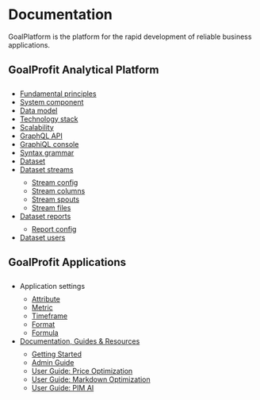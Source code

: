 # Documentation

GoalPlatform is the platform for the rapid development of reliable business applications.

## GoalProfit Analytical Platform

* [Fundamental principles](principles/)
* [System component](components/)
* [Data model](datamodel/)
* [Technology stack](techstack/)
* [Scalability](scalability/)
* [GraphQL API](graphql/)
* [GraphiQL console](/graphiql)
* [Syntax grammar](grammar/)
* [Dataset](admin/dataset/config/)
* [Dataset streams](admin/dataset/streams/)
  * [Stream config](admin/stream/config/)
  * [Stream columns](admin/stream/columns/)
  * [Stream spouts](admin/stream/spouts/)
  * [Stream files](admin/stream/spout/files/)
* [Dataset reports](admin/dataset/reports/)
  * [Report config](admin/report/config/)
* [Dataset users](admin/dataset/users/)    

## GoalProfit Applications
* Application settings
  * [Attribute](admin/attribute/config/)
  * [Metric](admin/metric/config/)
  * [Timeframe](admin/timeframe/config/)
  * [Format](admin/format/config/)
  * [Formula](admin/formula/config/)
* [Documentation, Guides & Resources](../gp-internal-docs/)
  * [Getting Started](../gp-internal-docs/user_guide/)
  * [Admin Guide](../gp-internal-docs/admin_guide/)
  * [User Guide: Price Optimization](/price_rules/)
  * [User Guide: Markdown Optimization](../gp-internal-docs/markdown/)
  * [User Guide: PIM AI](../gp-internal-docs/pim)

<style>
h1 img {
  display: inline-block;
  height: 22px;
  margin-top: -3px;
  margin-left: -16px;
}
ul {
  line-height: 1.;
 padding-top: 9px;
}
}
</style>
